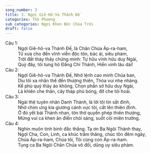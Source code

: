 ```yaml
---
song_number: 3
title: 3. Ngợi Giê-Hô-Va Thánh Đế
categories: Thờ Phượng
sub_categories: Ngợi Khen Đức Chúa Trời
draft: false
---
```

<dl><dt>Câu 1:</dt><dd data-verse="1">Ngợi Giê-hô-va Thánh Đế, là Chân Chúa Áp-ra-ham, <br/>Từ xưa cho đến vĩnh viễn độc tôn, bác ái, siêu phàm, <br/>Trời đất thảy thảy chứng minh: Tự hữu vĩnh hữu duy Ngài, <br/>Quỳ đây, tôi tung hô Đấng Chí Thánh, Hiển vinh lâu dài! </dd><dt>Câu 2:</dt><dd data-verse="2">Ngợi Giê-hô-va Thánh Đế, Nhờ lệnh cao minh Chúa ban, <br/>Dìu tôi xa nhân thế đến thượng thiên, Thỏa vui nhẹ nhàng. <br/>Kể phú quý thảy ảo không, Chọn phần sở hữu duy Ngài, <br/>Là khiên che thân, cây tháp phủ bóng, đỡ che tôi hoài. </dd><dt>Câu 3:</dt><dd data-verse="3"> Ngài thệ tuyên nhân Danh Thánh, là lời tôi tin sắt đinh, <br/>Nhờ chim ưng kia giương cánh vực tôi, cất lên thiên đình. <br/>Ở đó yết bái Thánh nhan, tôn thờ quyền phép thiên thượng, <br/>Mừng vui ca khen ân điển chói sáng, suốt cõi miên trường. </dd><dt>Câu 4:</dt><dd data-verse="4"> Nghìn muôn tinh binh đắc thắng. Tạ ơn Ba Ngôi Thánh thay, <br/>Ngợi Cha, Con, Linh, ca khúc trầm thăng, chúc tôn đêm ngày, <br/>Chúa Áp-ra-ham, Chúa tôi, Tôi cùng con Áp-ra-ham. <br/>Tụng ca Ba Ngôi Chân Chúa vô đối, dũng uy siêu phàm. </dd></dl>